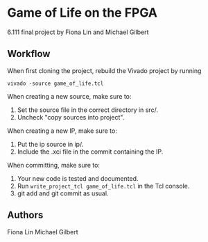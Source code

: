 # Game of Life on the FPGA
6.111 final project by Fiona Lin and Michael Gilbert

## Workflow
When first cloning the project, rebuild the Vivado project by running
```
vivado -source game_of_life.tcl
```

When creating a new source, make sure to:
  1. Set the source file in the correct directory in src/.
  2. Uncheck "copy sources into project".

When creating a new IP, make sure to:
  1. Put the ip source in ip/.
  2. Include the .xci file in the commit containing the IP.

When committing, make sure to:
  1. Your new code is tested and documented.
  2. Run `write_project_tcl game_of_life.tcl` in the Tcl console.
  3. git add and git commit as usual.

## Authors
Fiona Lin
Michael Gilbert
